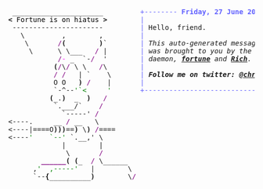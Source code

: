 <pre style="font-family:Menlo,'DejaVu Sans Mono',consolas,'Courier New',monospace"> ______________________         <span style="color: #5f5fff; text-decoration-color: #5f5fff">+-------- </span><span style="color: #5f5fff; text-decoration-color: #5f5fff; font-weight: bold">Friday, 27 June 2025</span><span style="color: #5f5fff; text-decoration-color: #5f5fff"> --------+</span> <a href="https://www.informatik.uni-leipzig.de/~akiki/">Christopher Akiki</a>                
<span style="font-weight: bold">&lt;</span><span style="color: #000000; text-decoration-color: #000000"> Fortune is on hiatus </span><span style="font-weight: bold">&gt;</span>        <span style="color: #5f5fff; text-decoration-color: #5f5fff">|</span>                                      <span style="color: #5f5fff; text-decoration-color: #5f5fff">|</span> ┣━━ Interests                    
 ----------------------         <span style="color: #5f5fff; text-decoration-color: #5f5fff">|</span> Hello, friend.                       <span style="color: #5f5fff; text-decoration-color: #5f5fff">|</span> ┃   ┣━━ My cat                   
   \         ,        ,         <span style="color: #5f5fff; text-decoration-color: #5f5fff">|</span>                                      <span style="color: #5f5fff; text-decoration-color: #5f5fff">|</span> ┃   ┣━━ Representation Learning  
    \       <span style="color: #800080; text-decoration-color: #800080">/</span><span style="font-weight: bold">(</span>        <span style="font-weight: bold">)</span>`        <span style="color: #5f5fff; text-decoration-color: #5f5fff">|</span> <span style="font-style: italic">This auto-generated message panel </span>   <span style="color: #5f5fff; text-decoration-color: #5f5fff">|</span> ┃   ┣━━ Language Generation      
     \      \ \___   <span style="color: #800080; text-decoration-color: #800080">/</span> |        <span style="color: #5f5fff; text-decoration-color: #5f5fff">|</span> <span style="font-style: italic">was brought to you by the </span><span style="font-weight: bold; font-style: italic"><a href="https://en.wikipedia.org/wiki/Cowsay">cowsay</a></span><span style="font-style: italic"> </span>    <span style="color: #5f5fff; text-decoration-color: #5f5fff">|</span> ┃   ┣━━ Text Mining              
            <span style="color: #800080; text-decoration-color: #800080">/</span><span style="color: #ff00ff; text-decoration-color: #ff00ff">-</span> _  `-<span style="color: #800080; text-decoration-color: #800080">/</span>  &#x27;        <span style="color: #5f5fff; text-decoration-color: #5f5fff">|</span> <span style="font-style: italic">daemon, </span><span style="font-weight: bold; font-style: italic"><a href="https://en.wikipedia.org/wiki/Fortune_(Unix)">fortune</a></span><span style="font-style: italic"> and </span><span style="font-weight: bold; font-style: italic"><a href="https://github.com/willmcgugan/rich">Rich</a></span><span style="font-style: italic">. </span>           <span style="color: #5f5fff; text-decoration-color: #5f5fff">|</span> ┃   ┣━━ Dataset Creation         
           <span style="font-weight: bold">(</span><span style="color: #800080; text-decoration-color: #800080">/</span>\<span style="color: #800080; text-decoration-color: #800080">/</span> \ \   <span style="color: #800080; text-decoration-color: #800080">/</span>\        <span style="color: #5f5fff; text-decoration-color: #5f5fff">|</span>                                      <span style="color: #5f5fff; text-decoration-color: #5f5fff">|</span> ┃   ┗━━ TODO                     
           <span style="color: #800080; text-decoration-color: #800080">/</span> <span style="color: #800080; text-decoration-color: #800080">/</span>   | `    \       <span style="color: #5f5fff; text-decoration-color: #5f5fff">|</span> <span style="font-weight: bold; font-style: italic">Follow me on twitter: </span><span style="font-weight: bold; font-style: italic"><a href="https://twitter.com/christopher">@christopher</a></span>   <span style="color: #5f5fff; text-decoration-color: #5f5fff">|</span> ┣━━ Past Lives                   
           O O   <span style="font-weight: bold">)</span> <span style="color: #800080; text-decoration-color: #800080">/</span>    |       <span style="color: #5f5fff; text-decoration-color: #5f5fff">|</span>                                      <span style="color: #5f5fff; text-decoration-color: #5f5fff">|</span> ┃   ┣━━ Sociocultural antropology
           `-^--<span style="color: #008000; text-decoration-color: #008000">&#x27;`&lt;     &#x27;</span>       <span style="color: #5f5fff; text-decoration-color: #5f5fff">+--------------------------------------+</span> ┃   ┗━━ Network Engineering      
          <span style="font-weight: bold">(</span>_.<span style="font-weight: bold">)</span>  _  <span style="font-weight: bold">)</span>   <span style="color: #800080; text-decoration-color: #800080">/</span>                                                 ┣━━ Current Location             
           `.___/`    <span style="color: #800080; text-decoration-color: #800080">/</span>                                                  ┃   ┗━━ Leipzig, Germany         
             `-----&#x27; <span style="color: #800080; text-decoration-color: #800080">/</span>                                                   ┗━━ Previous Locations           
&lt;----.     __ <span style="color: #800080; text-decoration-color: #800080">/</span> __   \                                                       ┣━━ Durham, England          
&lt;----|====O<span style="font-weight: bold">)))</span>==<span style="font-weight: bold">)</span> \<span style="font-weight: bold">)</span> <span style="color: #800080; text-decoration-color: #800080">/</span>====                                                   ┗━━ Zouk Mikael, Lebanon     
&lt;----<span style="color: #008000; text-decoration-color: #008000">&#x27;    `--&#x27;</span> `.__,&#x27; \                                                                                   
             |        |                                                                                   
              \       <span style="color: #800080; text-decoration-color: #800080">/</span>                                                                                   
        <span style="color: #800080; text-decoration-color: #800080; font-weight: bold">______</span><span style="font-weight: bold">(</span> <span style="font-weight: bold">(</span>_  <span style="color: #800080; text-decoration-color: #800080">/</span> \______                                                                             
      ,<span style="color: #008000; text-decoration-color: #008000">&#x27;  ,-----&#x27;</span>   |        \                                                                            
      `--<span style="font-weight: bold">{</span>__________<span style="font-weight: bold">)</span>        \<span style="color: #800080; text-decoration-color: #800080">/</span>                                                                           
                                                                                                          
</pre>
